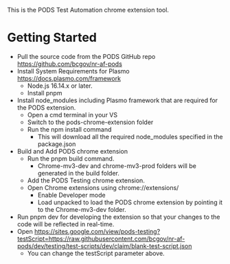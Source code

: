 This is the PODS Test Automation chrome extension tool.

# Getting Started
* Pull the source code from the PODS GitHub repo <https://github.com/bcgov/nr-af-pods>
* Install System Requirements for Plasmo <https://docs.plasmo.com/framework>
  * Node.js 16.14.x or later.
  * Install pnpm
* Install node_modules including Plasmo framework that are required for the PODS extension.
  * Open a cmd terminal in your VS
  * Switch to the pods-chrome-extension folder
  * Run the npm install command
    * This will download all the required node_modules specified in the package.json
* Build and Add PODS chrome extension
  * Run the pnpm build command.
     * Chrome-mv3-dev and chrome-mv3-prod folders will be generated in the build folder.
  * Add the PODS Testing chrome extension.
   * Open Chrome extensions using chrome://extensions/
     * Enable Developer mode
     * Load unpacked to load the PODS chrome extension by pointing it to the  Chrome-mv3-dev folder.
 * Run pnpm dev for developing the extension so that your changes to the code will be reflected in real-time.
 * Open https://sites.google.com/view/pods-testing?testScript=https://raw.githubusercontent.com/bcgov/nr-af-pods/dev/testing/test-scripts/dev/claim/blank-test-script.json 
   * You can change the testScript parameter above.
